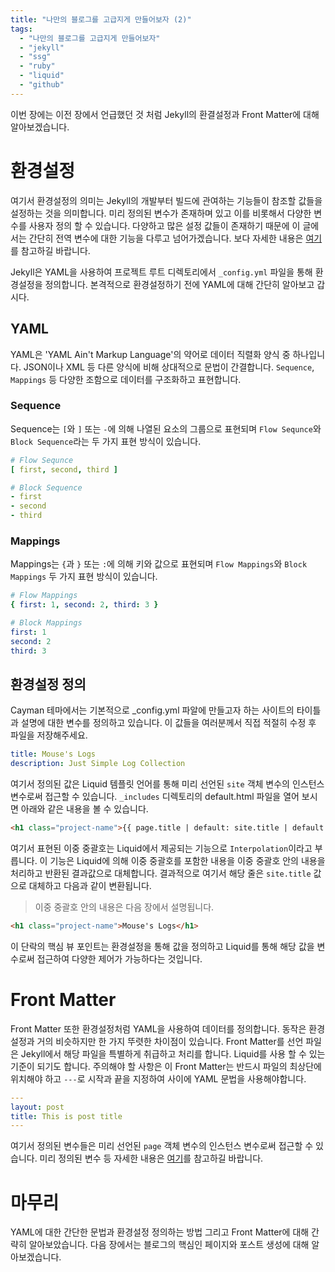 ```yaml
---
title: "나만의 블로그를 고급지게 만들어보자 (2)"
tags:
  - "나만의 블로그를 고급지게 만들어보자"
  - "jekyll"
  - "ssg"
  - "ruby"
  - "liquid"
  - "github"
---
```


이번 장에는 이전 장에서 언급했던 것 처럼 Jekyll의 환결설정과 Front Matter에 대해 알아보겠습니다.

# 환경설정

여기서 환경설정의 의미는 Jekyll의 개발부터 빌드에 관여하는 기능들이 참조할 값들을 설정하는 것을 의미합니다.
미리 정의된 변수가 존재하며 있고 이를 비롯해서 다양한 변수를 사용자 정의 할 수 있습니다.
다양하고 많은 설정 값들이 존재하기 때문에 이 글에서는 간단히 전역 변수에 대한 기능을 다루고 넘어가겠습니다.
보다 자세한 내용은 [여기](https://jekyllrb-ko.github.io/docs/configuration/)를 참고하길 바랍니다.

Jekyll은 YAML을 사용하여 프로젝트 루트 디렉토리에서 `_config.yml` 파일을 통해 환경설정을 정의합니다.
본격적으로 환경설정하기 전에 YAML에 대해 간단히 알아보고 갑시다.

## YAML

YAML은 'YAML Ain't Markup Language'의 약어로 데이터 직렬화 양식 중 하나입니다. JSON이나 XML 등
다른 양식에 비해 상대적으로 문법이 간결합니다. `Sequence`, `Mappings` 등 다양한 조함으로 데이터를 구조화하고 표현합니다.

### Sequence

Sequence는 `[`와 `]` 또는 `-`에 의해 나열된 요소의 그룹으로 표현되며 `Flow Sequnce`와 `Block Sequence`라는 두 가지 표현 방식이 있습니다.

```yaml
# Flow Sequnce
[ first, second, third ]

# Block Sequence
- first
- second
- third
```

### Mappings

Mappings는 `{`과 `}` 또는 `:`에 의해 키와 값으로 표현되며 `Flow Mappings`와 `Block Mappings` 두 가지 표현 방식이 있습니다.

```yaml
# Flow Mappings
{ first: 1, second: 2, third: 3 }

# Block Mappings
first: 1
second: 2
third: 3
```

## 환경설정 정의

Cayman 테마에서는 기본적으로 _config.yml 파알에 만들고자 하는 사이트의 타이틀과 설명에 대한 변수를 정의하고 있습니다.
이 값들을 여러분께서 직접 적절히 수정 후 파일을 저장해주세요.

```yaml
title: Mouse's Logs
description: Just Simple Log Collection
```

여기서 정의된 값은 Liquid 템플릿 언어를 통해 미리 선언된 `site` 객체 변수의 인스턴스 변수로써 접근할 수 있습니다.
`_includes` 디렉토리의 default.html 파일을 열어 보시면 아래와 같은 내용을 볼 수 있습니다.

```html
<h1 class="project-name">{{ page.title | default: site.title | default: site.github.repository_name }}</h1>
```

여기서 표현된 이중 중괄호는 Liquid에서 제공되는 기능으로 `Interpolation`이라고 부릅니다. 이 기능은 Liquid에 의해
이중 중괄호를 포함한 내용을 이중 중괄호 안의 내용을 처리하고 반환된 결과값으로 대체합니다. 결과적으로 여기서 해당 줄은
`site.title` 값으로 대체하고 다음과 같이 변환됩니다.

> 이중 중괄호 안의 내용은 다음 장에서 설명됩니다.

```html
<h1 class="project-name">Mouse's Logs</h1>
```

이 단락의 핵심 뷰 포인트는 환경설정을 통해 값을 정의하고 Liquid를 통해 해당 값을 변수로써 접근하여 다양한 제어가 가능하다는 것입니다.

# Front Matter

Front Matter 또한 환경설정처럼 YAML을 사용하여 데이터를 정의합니다. 동작은 환경설정과 거의 비슷하지만 한 가지 뚜렷한 차이점이 있습니다.
Front Matter를 선언 파일은 Jekyll에서 해당 파일을 특별하게 취급하고 처리를 합니다. Liquid를 사용 할 수 있는 기준이 되기도 합니다.
주의해야 할 사항은 이 Front Matter는 반드시 파일의 최상단에 위치해야 하고 `---`로 시작과 끝을 지정하여 사이에 YAML 문법을 사용해야합니다.

```yaml
---
layout: post
title: This is post title
---
```

여기서 정의된 변수들은 미리 선언된 `page` 객체 변수의 인스턴스 변수로써 접근할 수 있습니다. 미리 정의된 변수 등 자세한 내용은
[여기](https://jekyllrb-ko.github.io/docs/frontmatter/)를 참고하길 바랍니다.

# 마무리

YAML에 대한 간단한 문법과 환경설정 정의하는 방법 그리고 Front Matter에 대해 간략히 알아보았습니다.
다음 장에서는 블로그의 핵심인 페이지와 포스트 생성에 대해 알아보겠습니다.
